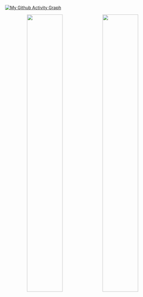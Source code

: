 [![My Github Activity Graph](https://activity-graph.herokuapp.com/graph?username=CMB7H&theme=xcode)](https://git.io/cjsmx)

<p align="center">
	
  <img width="48%" src="https://github-readme-stats.vercel.app/api?username=CMB7H&show_icons=true&theme=dark" />
  <img width="48%" src="https://github-readme-streak-stats.herokuapp.com/?user=CMB7H&theme=dark" />
</p>
